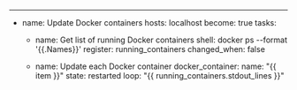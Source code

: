 ---
- name: Update Docker containers
  hosts: localhost
  become: true
  tasks:
    - name: Get list of running Docker containers
      shell: docker ps --format '{{.Names}}'
      register: running_containers
      changed_when: false

    - name: Update each Docker container
      docker_container:
        name: "{{ item }}"
        state: restarted
      loop: "{{ running_containers.stdout_lines }}"
